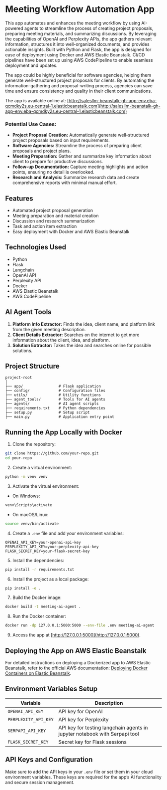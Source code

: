 # Meeting Workflow Automation App

This app automates and enhances the meeting workflow by using AI-powered agents to streamline the process of creating project proposals, preparing meeting materials, and summarizing discussions. By leveraging the capabilities of OpenAI and Perplexity APIs, the app gathers relevant information, structures it into well-organized documents, and provides actionable insights. Built with Python and Flask, the app is designed for ease of deployment using Docker and AWS Elastic Beanstalk. CI/CD pipelines have been set up using AWS CodePipeline to enable seamless deployment and updates.

The app could be highly beneficial for software agencies, helping them generate well-structured project proposals for clients. By automating the information-gathering and proposal-writing process, agencies can save time and ensure consistency and quality in their client communications.

The app is available online at: [http://salesllm-beanstalk-gh-app-env.eba-qcmdky2s.eu-central-1.elasticbeanstalk.com](http://salesllm-beanstalk-gh-app-env.eba-qcmdky2s.eu-central-1.elasticbeanstalk.com)

### Potential Use Cases:
- **Project Proposal Creation:** Automatically generate well-structured project proposals based on input requirements.
- **Software Agencies:** Streamline the process of preparing client proposals and project plans.
- **Meeting Preparation:** Gather and summarize key information about client to prepare for productive discussions.
- **Follow-up Documentation:** Capture meeting highlights and action points, ensuring no detail is overlooked.
- **Research and Analysis:** Summarize research data and create comprehensive reports with minimal manual effort.

## Features
- Automated project proposal generation
- Meeting preparation and material creation
- Discussion and research summarization
- Task and action item extraction
- Easy deployment with Docker and AWS Elastic Beanstalk

## Technologies Used
- Python
- Flask
- Langchain
- OpenAI API
- Perplexity API
- Docker
- AWS Elastic Beanstalk
- AWS CodePipeline

## AI Agent Tools
1. **Platform Info Extractor:** Finds the idea, client name, and platform link from the given meeting description.
2. **Client Details Extractor:** Searches on the internet to get more information about the client, idea, and platform.
3. **Solution Extractor:** Takes the idea and searches online for possible solutions.

## Project Structure
```
project-root
│
├── app/                # Flask application
├── config/             # Configuration files
├── utils/              # Utility functions
├── agent_tools/        # Tools for AI agents
├── agents/             # AI agent scripts
├── requirements.txt    # Python dependencies
├── setup.py            # Setup script
├── main.py             # Application entry point
```

## Running the App Locally with Docker
1. Clone the repository:
```bash
git clone https://github.com/your-repo.git
cd your-repo
```
2.  Create a virtual environment:
```bash
python -m venv venv
```
3. Activate the virtual environment:
- On Windows:
```bash
venv\Scripts\activate
```
- On macOS/Linux:
```bash
source venv/bin/activate
```
4. Create a `.env` file and add your environment variables:
```env
OPENAI_API_KEY=your-openai-api-key
PERPLEXITY_API_KEY=your-perplexity-api-key
FLASK_SECRET_KEY=your-flask-secret-key
```

5. Install the dependencies:
```bash
pip install -r requirements.txt
``` 
6. Install the project as a local package:
```bash
pip install -e .
```
7. Build the Docker image:
```bash
docker build -t meeting-ai-agent .
```
8. Run the Docker container:
```bash
docker run -dp 127.0.0.1:5000:5000 --env-file .env meeting-ai-agent
```
9. Access the app at [http://127.0.0.1:5000](http://127.0.0.1:5000).

## Deploying the App on AWS Elastic Beanstalk
For detailed instructions on deploying a Dockerized app to AWS Elastic Beanstalk, refer to the official AWS documentation: [Deploying Docker Containers on Elastic Beanstalk](https://docs.aws.amazon.com/elasticbeanstalk/latest/dg/docker-quickstart.html).

## Environment Variables Setup
| Variable            | Description              |
|---------------------|-------------------------|
| `OPENAI_API_KEY`     | API key for OpenAI       |
| `PERPLEXITY_API_KEY` | API key for Perplexity   |
| `SERPAPI_API_KEY` | API key for testing langchain agents in jupyter notebook with Serpapi tool |
| `FLASK_SECRET_KEY`   | Secret key for Flask sessions |

## API Keys and Configuration
Make sure to add the API keys in your `.env` file or set them in your cloud environment variables. These keys are required for the app’s AI functionality and secure session management.

